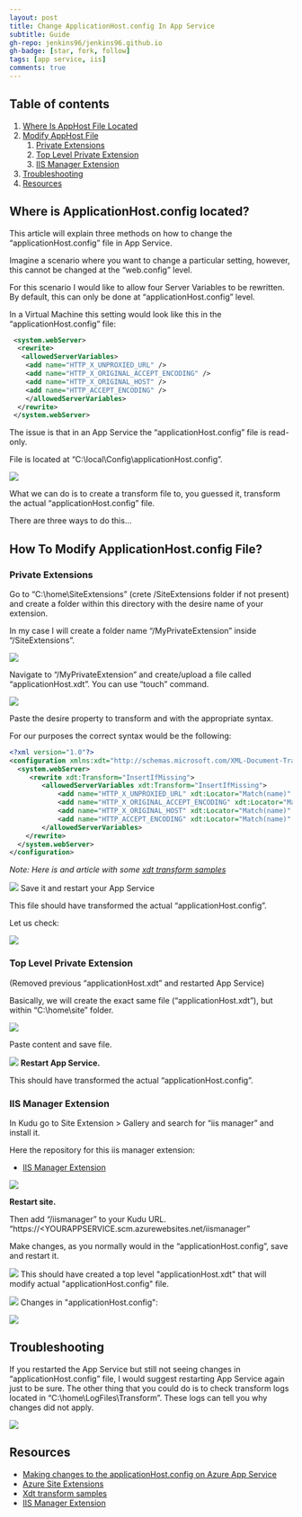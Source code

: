 ```yaml
---
layout: post
title: Change ApplicationHost.config In App Service
subtitle: Guide
gh-repo: jenkins96/jenkins96.github.io
gh-badge: [star, fork, follow]
tags: [app service, iis]
comments: true
---
```

## Table of contents
1. [Where Is AppHost File Located](#where-is-applicationhostconfig-located)
2. [Modify AppHost File](#how-to-modify-applicationhostconfig-file#how-to-modify-applicationhostconfig-file)
    1. [Private Extensions](#private-extensions)
    2. [Top Level Private Extension](#top-level-private-extension)
    3. [IIS Manager Extension](#iis-manager-extension)
3. [Troubleshooting](#troubleshooting)
4. [Resources](#resources)

## Where is ApplicationHost.config located?
This article will explain three methods on how to change the “applicationHost.config” file in App Service.

Imagine a scenario where you want to change a particular setting, however, this cannot be changed at the “web.config” level.

For this scenario I would like to allow four Server Variables to be rewritten. By default, this can only be done at “applicationHost.config” level.

In a Virtual Machine this setting would look like this in the “applicationHost.config” file:

```xml
 <system.webServer>
  <rewrite>
   <allowedServerVariables>
    <add name="HTTP_X_UNPROXIED_URL" />
    <add name="HTTP_X_ORIGINAL_ACCEPT_ENCODING" />
    <add name="HTTP_X_ORIGINAL_HOST" />
    <add name="HTTP_ACCEPT_ENCODING" />
    </allowedServerVariables>
  </rewrite>
 </system.webServer>

```
The issue is that in an App Service the “applicationHost.config” file is read-only.

File is located at “C:\local\Config\applicationHost.config”.

![](/assets/img/articles/changeAppHostInAppServiceIMG/img1.png)

What we can do is to create a transform file to, you guessed it, transform the actual “applicationHost.config” file.

There are three ways to do this...

## How To Modify ApplicationHost.config File?
### Private Extensions
Go to “C:\home\SiteExtensions” (crete /SiteExtensions folder if not present) and create a folder within this directory with the desire name of your extension.

In my case I will create a folder name “/MyPrivateExtension” inside “/SiteExtensions”.

![](/assets/img/articles/changeAppHostInAppServiceIMG/img2.png)

Navigate to “/MyPrivateExtension” and create/upload a file called “applicationHost.xdt”. You can use “touch” command.

![](/assets/img/articles/changeAppHostInAppServiceIMG/img3.png)

Paste the desire property to transform and with the appropriate syntax.

For our purposes the correct syntax would be the following:
```xml
<?xml version="1.0"?> 
<configuration xmlns:xdt="http://schemas.microsoft.com/XML-Document-Transform"> 
  <system.webServer> 
     <rewrite xdt:Transform="InsertIfMissing">
        <allowedServerVariables xdt:Transform="InsertIfMissing">
            <add name="HTTP_X_UNPROXIED_URL" xdt:Locator="Match(name)" xdt:Transform="InsertIfMissing" />
            <add name="HTTP_X_ORIGINAL_ACCEPT_ENCODING" xdt:Locator="Match(name)" xdt:Transform="InsertIfMissing" />
            <add name="HTTP_X_ORIGINAL_HOST" xdt:Locator="Match(name)" xdt:Transform="InsertIfMissing" />
            <add name="HTTP_ACCEPT_ENCODING" xdt:Locator="Match(name)" xdt:Transform="InsertIfMissing" />
        </allowedServerVariables>
    </rewrite>
  </system.webServer> 
</configuration>
```
_Note: Here is and article with some [xdt transform samples][xdt-samples]_



![](/assets/img/articles/changeAppHostInAppServiceIMG/img4.png)
Save it and restart your App Service

This file should have transformed the actual “applicationHost.config”.

Let us check:

![](/assets/img/articles/changeAppHostInAppServiceIMG/img5.png)

### Top Level Private Extension
(Removed previous “applicationHost.xdt” and restarted App Service)


Basically, we will create the exact same file (“applicationHost.xdt”), but within “C:\home\site” folder.  

![](/assets/img/articles/changeAppHostInAppServiceIMG/img6.png)
  
Paste content and save file.  

![](/assets/img/articles/changeAppHostInAppServiceIMG/img7.png)
**Restart App Service.**

This should have transformed the actual “applicationHost.config”.

### IIS Manager Extension
In Kudu go to Site Extension > Gallery and search for “iis manager” and install it.

Here the repository for this iis manager extension:
* [IIS Manager Extension][shibayan-iismanager]

![](/assets/img/articles/changeAppHostInAppServiceIMG/img8.png)

**Restart site.**

Then add “/iismanager” to your Kudu URL. “https://<YOURAPPSERVICE.scm.azurewebsites.net/iismanager”

Make changes, as you normally would in the “applicationHost.config”, save and restart it.

![](/assets/img/articles/changeAppHostInAppServiceIMG/img9.png)
This should have created a top level "applicationHost.xdt" that will modify actual "applicationHost.config" file.

![](/assets/img/articles/changeAppHostInAppServiceIMG/img10.png)
Changes in "applicationHost.config":

![](/assets/img/articles/changeAppHostInAppServiceIMG/img11.png)
## Troubleshooting
If you restarted the App Service but still not seeing changes in “applicationHost.config” file, I would suggest restarting App Service again just to be sure. The other thing that you could do is to check transform logs located in “C:\home\LogFiles\Transform”. These logs can tell you why changes did not apply.

![](/assets/img/articles/changeAppHostInAppServiceIMG/img12.png)
## Resources
* [Making changes to the applicationHost.config on Azure App Service](https://www.thebestcsharpprogrammerintheworld.com/2015/01/19/making-changes-to-the-applicationhost-config-on-azure-app-service/)
* [Azure Site Extensions](https://github.com/projectkudu/kudu/wiki/Azure-Site-Extensions#finding-your-applicationhostconfig)
* [Xdt transform samples](https://github.com/projectkudu/kudu/wiki/Xdt-transform-samples)
* [IIS Manager Extension](https://github.com/shibayan/IISManager)

[shibayan-iismanager]: https://github.com/shibayan/IISManager
[xdt-samples]: https://github.com/projectkudu/kudu/wiki/Xdt-transform-samples